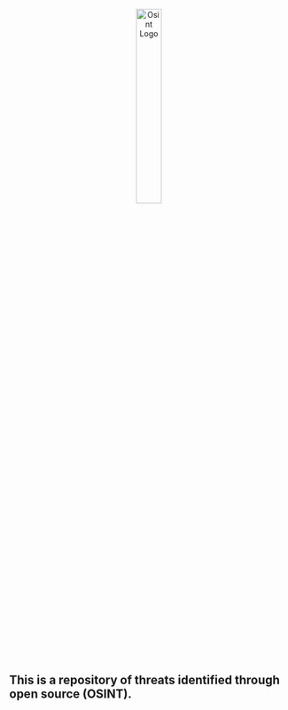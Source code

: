 
<p align="center">
    <img width="30%" height="30%" src="https://github.com/jmpshell/ThreatFeeds/blob/master/assets/osinticon.gif" alt="Osint Logo"> 
</p>

<p style="text-align: center">

## This is a repository of threats identified through open source (OSINT).
</p>
